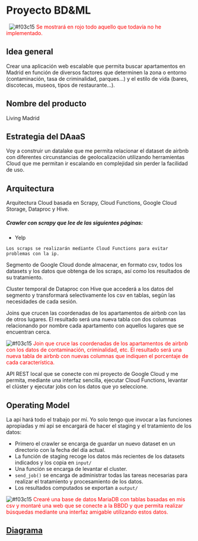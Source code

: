 # Proyecto BD&ML
&nbsp;
![#f03c15](https://placehold.it/15/f03c15/000000?text=+) <span style="color:red">Se mostrará en rojo todo aquello que todavía no he implementado.</span>

## Idea general
Crear una aplicación web escalable que permita buscar apartamentos en Madrid en función de diversos factores que determinen la zona o entorno (contaminación, tasa de criminalidad, parques...) y el estilo de vida (bares, discotecas, museos, tipos de restaurante...).

## Nombre del producto
Living Madrid

## Estrategia del DAaaS
Voy a construir un datalake que me permita relacionar el dataset de airbnb con diferentes circunstancias de geolocalización utilizando herramientas Cloud que me permitan ir escalando en complejidad sin perder la facilidad de uso.

## Arquitectura
Arquitectura Cloud basada en Scrapy, Cloud Functions, Google Cloud Storage, Dataproc y Hive.

##### Crawler con scrapy que lee de las siguientes páginas:
- Yelp

```
Los scraps se realizarán mediante Cloud Functions para evitar problemas con la ip.
```

Segmento de Google Cloud donde almacenar, en formato csv, todos los datasets y los datos que obtenga de los scraps, así como los resultados de su tratamiento.

Cluster temporal de Dataproc con Hive que accederá a los datos del segmento y transformará selectivamente los csv en tablas, según las necesidades de cada sesión.

Joins que crucen las coordenadas de los apartamentos de airbnb con las de otros lugares. El resultado será una nueva tabla con dos columnas relacionando por nombre cada apartamento con aquellos lugares que se encuentran cerca.

![#f03c15](https://placehold.it/15/f03c15/000000?text=+) <span style="color:red">Join que cruce las coordenadas de los apartamentos de airbnb con los datos de contaminación, criminalidad, etc. El resultado será una nueva tabla de airbnb con nuevas columnas que indiquen el porcentaje de cada característica.</span>

API REST local que se conecte con mi proyecto de Google Cloud y me permita, mediante una interfaz sencilla,  ejecutar Cloud Functions, levantar el clúster y ejecutar jobs con los datos que yo seleccione.

## Operating Model
La api hará todo el trabajo por mí. Yo solo tengo que invocar a las funciones apropiadas y mi api se encargará de hacer el staging y el tratamiento de los datos:

- Primero el crawler se encarga de guardar un nuevo dataset en un directorio con la fecha del día actual.
- La función de staging recoge los datos más recientes de los datasets indicados y los copia en `input/`
- Una función se encarga de levantar el cluster.
- `send_job()` se encarga de administrar todas las tareas necesarias para realizar el tratamiento y procesamiento de los datos.
- Los resultados computados se exportan a `output/`

![#f03c15](https://placehold.it/15/f03c15/000000?text=+) <span style="color:red">Crearé una base de datos MariaDB con tablas basadas en mis csv y montaré una web que se conecte a la BBDD y que permita realizar búsquedas mediante una interfaz amigable utilizando estos datos.</span>

## [Diagrama](https://docs.google.com/drawings/d/1eZeSIpxanI0m5VTyS7f1ZGH6IZdZI5kj706luUgLsDg)
